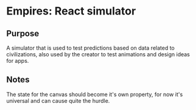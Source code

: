 # Empires: React simulator
## Purpose
A simulator that is used to test predictions based on data related to civilizations, also used by the creator to test animations and design ideas for apps.

## Notes
The state for the canvas should become it's own property, for now it's universal and can cause quite the hurdle.
